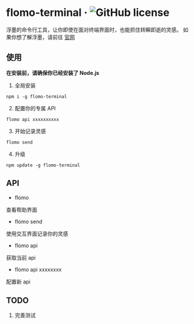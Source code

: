 # flomo-terminal &middot; ![GitHub license](https://img.shields.io/badge/license-MIT-blue.svg)

浮墨的命令行工具，让你即使在面对终端界面时，也能抓住转瞬即逝的灵感。
如果你想了解浮墨，请前往 [官网](https://flomoapp.com)

## 使用

**在安装前，请确保你已经安装了 Node.js**

1. 全局安装

```
npm i -g flomo-terminal
```

2. 配置你的专属 API

```
flomo api xxxxxxxxxx
```

3. 开始记录灵感

```
flomo send
```

4. 升级

```
npm update -g flomo-terminal
```

## API

- flomo

查看帮助界面

- flomo send

使用交互界面记录你的灵感

- flomo api

获取当前 api

- flomo api xxxxxxxx

配置新 api

## TODO

1. 完善测试
